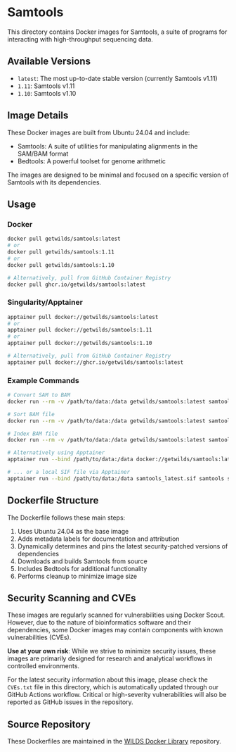 # Samtools

This directory contains Docker images for Samtools, a suite of programs for interacting with high-throughput sequencing data.

## Available Versions

- `latest`: The most up-to-date stable version (currently Samtools v1.11)
- `1.11`: Samtools v1.11
- `1.10`: Samtools v1.10

## Image Details

These Docker images are built from Ubuntu 24.04 and include:

- Samtools: A suite of utilities for manipulating alignments in the SAM/BAM format
- Bedtools: A powerful toolset for genome arithmetic

The images are designed to be minimal and focused on a specific version of Samtools with its dependencies.

## Usage

### Docker

```bash
docker pull getwilds/samtools:latest
# or
docker pull getwilds/samtools:1.11
# or
docker pull getwilds/samtools:1.10

# Alternatively, pull from GitHub Container Registry
docker pull ghcr.io/getwilds/samtools:latest
```

### Singularity/Apptainer

```bash
apptainer pull docker://getwilds/samtools:latest
# or
apptainer pull docker://getwilds/samtools:1.11
# or
apptainer pull docker://getwilds/samtools:1.10

# Alternatively, pull from GitHub Container Registry
apptainer pull docker://ghcr.io/getwilds/samtools:latest
```

### Example Commands

```bash
# Convert SAM to BAM
docker run --rm -v /path/to/data:/data getwilds/samtools:latest samtools view -bS /data/input.sam > /data/output.bam

# Sort BAM file
docker run --rm -v /path/to/data:/data getwilds/samtools:latest samtools sort /data/input.bam -o /data/sorted.bam

# Index BAM file
docker run --rm -v /path/to/data:/data getwilds/samtools:latest samtools index /data/sorted.bam

# Alternatively using Apptainer
apptainer run --bind /path/to/data:/data docker://getwilds/samtools:latest samtools view -bS /data/input.sam > /data/output.bam

# ... or a local SIF file via Apptainer
apptainer run --bind /path/to/data:/data samtools_latest.sif samtools sort /data/input.bam -o /data/sorted.bam
```

## Dockerfile Structure

The Dockerfile follows these main steps:

1. Uses Ubuntu 24.04 as the base image
2. Adds metadata labels for documentation and attribution
3. Dynamically determines and pins the latest security-patched versions of dependencies
4. Downloads and builds Samtools from source
5. Includes Bedtools for additional functionality
6. Performs cleanup to minimize image size

## Security Scanning and CVEs

These images are regularly scanned for vulnerabilities using Docker Scout. However, due to the nature of bioinformatics software and their dependencies, some Docker images may contain components with known vulnerabilities (CVEs).

**Use at your own risk**: While we strive to minimize security issues, these images are primarily designed for research and analytical workflows in controlled environments.

For the latest security information about this image, please check the `CVEs.txt` file in this directory, which is automatically updated through our GitHub Actions workflow. Critical or high-severity vulnerabilities will also be reported as GitHub issues in the repository.

## Source Repository

These Dockerfiles are maintained in the [WILDS Docker Library](https://github.com/getwilds/wilds-docker-library) repository.
